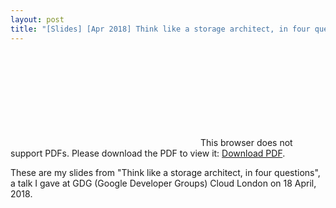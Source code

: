 ```yaml
---
layout: post
title: "[Slides] [Apr 2018] Think like a storage architect, in four questions"
---
```


<object data="http://www.oicheryl.com/resources/2018-4-18-think-like.pdf" type="application/pdf" width="700px" height="700px">
    <embed src="http://www.oicheryl.com/resources/2018-4-18-think-like.pdf">
        This browser does not support PDFs. Please download the PDF to view it: <a href="http://www.oicheryl.com/resources/2018-4-18-think-like.pdf">Download PDF</a>.
    </embed>
</object>

These are my slides from "Think like a storage architect, in four questions", a talk I gave at GDG (Google Developer Groups) Cloud London on 18 April, 2018.
